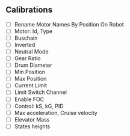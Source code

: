 Calibrations
----------------------------------
- [ ] Rename Motor Names By Position On Robot
- [ ] Motor: Id, Type
- [ ] Buschain
- [ ] Inverted
- [ ] Neutral Mode
- [ ] Gear Ratio
- [ ] Drum Diameter
- [ ] Min Position
- [ ] Max Position
- [ ] Current Limit
- [ ] Limit Switch Channel
- [ ] Enable FOC
- [ ] Control: kS, kG, PID
- [ ] Max acceleration, Cruise velocity
- [ ] Elevator Mass
- [ ] States heights